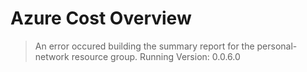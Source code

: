 # Azure Cost Overview

> An error occured building the summary report for the personal-network resource group.
> Running Version: 0.0.6.0

